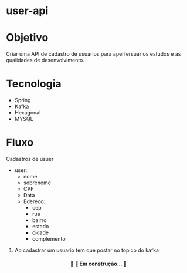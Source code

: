 # user-api

# Objetivo

Criar uma API de cadastro de usuarios para aperfersuar os estudos e as qualidades de desenvolvimento.

# Tecnologia

  - Spring
  - Kafka
  - Hexagonal
  - MYSQL

# Fluxo

Cadastros de usuer

  - user:
      - nome
      - sobrenome
      - CPF
      - Data
      - Edereco:
          - cep
          - rua
          - bairro
          - estado
          - cidade
          - complemento

1) Ao cadastrar um usuario tem que postar no topico do kafka
      


<h4 align="center"> 
	🚧 🚀 Em construção...  🚧 
</h4>
